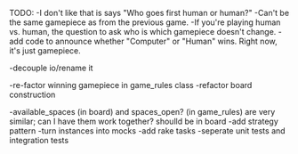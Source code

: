 TODO:
-I don't like that is says "Who goes first human or human?"
-Can't be the same gamepiece as from the previous game.
-If you're playing human vs. human, the question to ask who is which gamepiece doesn't change.
-add code to announce whether "Computer" or "Human" wins.  Right now, it's just gamepiece.

-decouple io/rename it

-re-factor winning gamepiece in game_rules class
-refactor board construction

-available_spaces (in board) and spaces_open? (in game_rules) are very similar; can I have them work together? shoulld be in board
-add strategy pattern
-turn instances into mocks
-add rake tasks
-seperate unit tests and integration tests
